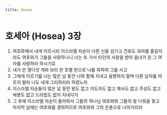```yaml
---
title: Hosea
---
```


# 호세아 (Hosea) 3장
1. 여호와께서 내게 이르시되 이스라엘 자손이 다른 신을 섬기고 건포도 과자를 즐길지라도 여호와가 그들을 사랑하나니 너는 또 가서 타인의 사랑을 받아 음녀가 된 그 여자를 사랑하라 하시기로
1. 내가 은 열다섯 개와 보리 한 호멜 반으로 나를 위하여 그를 사고
1. 그에게 이르기를 너는 많은 날 동안 나와 함께 지내고 음행하지 말며 다른 남자를 따르지 말라 나도 네게 그리하리라 하였노라
1. 이스라엘 자손들이 많은 날 동안 왕도 없고 지도자도 없고 제사도 없고 주상도 없고 에봇도 없고 드라빔도 없이 지내다가
1. 그 후에 이스라엘 자손이 돌아와서 그들의 하나님 여호와와 그들의 왕 다윗을 찾고 마지막 날에는 여호와를 경외하므로 여호와와 그의 은총으로 나아가리라